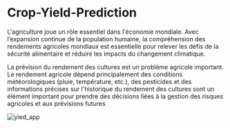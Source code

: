 # Crop-Yield-Prediction
L'agriculture joue un rôle essentiel dans l'économie mondiale. Avec l’expansion continue de la population humaine, la compréhension des rendements agricoles mondiaux est essentielle pour relever les défis de la sécurité alimentaire et réduire les impacts du changement climatique.

La prévision du rendement des cultures est un problème agricole important. Le rendement agricole dépend principalement des conditions météorologiques (pluie, température, etc.), des pesticides et des informations précises sur l'historique du rendement des cultures sont un élément important pour prendre des décisions liées à la gestion des risques agricoles et aux prévisions futures


![yied_app](https://github.com/maevaportfolio/Crop-Yield-Prediction/assets/108234726/9b6c738a-5fe3-4d34-9468-a54401c7f110)
